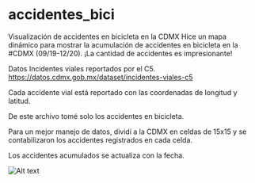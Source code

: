 # accidentes_bici
Visualización de accidentes en bicicleta en la CDMX
Hice un mapa dinámico para mostrar la acumulación de accidentes en bicicleta en la #CDMX (09/19-12/20). ¡La cantidad de accidentes es impresionante! 

Datos Incidentes viales reportados por el C5. https://datos.cdmx.gob.mx/dataset/incidentes-viales-c5

Cada accidente vial está reportado con las coordenadas de longitud y latitud.

De este archivo tomé solo los accidentes en bicicleta.

Para un mejor manejo de datos, dividí a la CDMX en celdas de 15x15 y se contabilizaron los accidentes registrados en cada celda.

Los accidentes acumulados se actualiza con la fecha.

![Alt text](https://github.com/FisicoUrbano/accidentes_bici/blob/main/Bici_Viales_3.gif)

